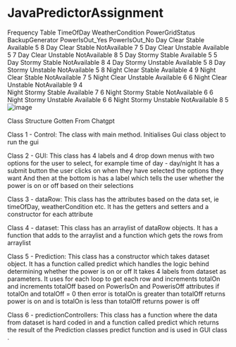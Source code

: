 # JavaPredictorAssignment

Frequency Table
TimeOfDay	WeatherCondition	PowerGridStatus	BackupGenerator	PowerIsOut_Yes	PowerIsOut_No
Day	        Clear	            Stable	        Available	        5	              8
Day	        Clear	            Stable	        NotAvailable	    7	              5
Day	        Clear	            Unstable	      Available	        5              	7
Day	        Clear	            Unstable	      NotAvailable	    8	              5
Day	        Stormy	          Stable	        Available	        5	              5
Day	        Stormy	          Stable	        NotAvailable	    8	              4
Day	        Stormy	          Unstable	      Available	        5	              8
Day	        Stormy	          Unstable	      NotAvailable	    5              	8
Night      	Clear            	Stable	        Available	        4	              9
Night	      Clear            	Stable        	NotAvailable	    7	              5
Night	      Clear            	Unstable      	Available	        6              	6
Night      	Clear            	Unstable	      NotAvailable	    9	              4  
Night      	Stormy	          Stable	        Available	        7	              6
Night	      Stormy	          Stable	        NotAvailable	    6	              6
Night	      Stormy	          Unstable	      Available	        6	              6
Night      	Stormy	          Unstable	      NotAvailable	    8	              5
![image](https://github.com/user-attachments/assets/2c78e02c-1f56-4c37-adcb-2af87a24638b)





Class Structure Gotten From Chatgpt

Class 1 - Control: The class with main method. Initialises Gui class object to run the gui

Class 2 - GUI: This class has 4 labels and 4 drop down menus with two options for the user to select, for example time of day - day/night
               It has a submit button the user clicks on when they have selected the options they want
               And then at the bottom is has a label which tells the user whether the power is on or off based on their selections

Class 3 - dataRow: This class has the attributes based on the data set, ie timeOfDay, weatherCondition etc.
                   It has the getters and setters and a constructor for each attribute

Class 4 - dataset: This class has an arraylist of dataRow objects.
                   It has a function that adds to the arraylist and a function which gets the rows from arraylist

Class 5 - Prediction: This class has a constructor which takes dataset object.
                      It has a function called predict which handles the logic behind determining whether the power is on or off
                      It takes 4 labels from dataset as parameters. It uses for each loop to get each row and increments totalOn and increments totalOff based on PowerIsOn and PowerisOff attributes
                      if totalOn and totalOff = 0 then error is totalOn is greater than totalOff returns power is on and is totalOn is less than totalOff returns power is off

Class 6 - predictionControllers: This class  has a function where the data from dataset is hard coded in and a function called predict which returns the result of the Prediction classes predict function and is                                     used in GUI class .
